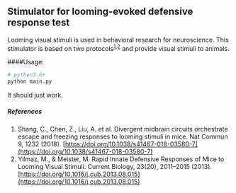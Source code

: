 ## Stimulator for looming-evoked defensive response test

Looming visual stimuli is used in behavioral research for neuroscience. This stimulator is based on two protocols<sup>[1](#1),[2](#2)</sup> and provide visual stimuli to animals. 

####Usage:
```python
# python3.6+
python main.py
```
It should just work.

##### References

1. <span id="1">Shang, C., Chen, Z., Liu, A. et al. Divergent midbrain circuits orchestrate escape and freezing responses to looming stimuli in mice. Nat Commun 9, 1232 (2018). [https://doi.org/10.1038/s41467-018-03580-7](https://doi.org/10.1038/s41467-018-03580-7)</span>
2. <span id="2">Yilmaz, M., & Meister, M. Rapid Innate Defensive Responses of Mice to Looming Visual Stimuli. Current Biology, 23(20), 2011–2015 (2013). [https://doi.org/10.1016/j.cub.2013.08.015](https://doi.org/10.1016/j.cub.2013.08.015)</span>